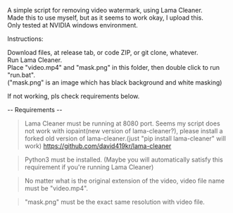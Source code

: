 A simple script for removing video watermark, using Lama Cleaner.  
Made this to use myself, but as it seems to work okay, I upload this.  
Only tested at NVIDIA windows environment.

Instructions:

Download files, at release tab, or code ZIP, or git clone, whatever.  
Run Lama Cleaner.  
Place "video.mp4" and "mask.png" in this folder, then double click to run "run.bat".  
("mask.png" is an image which has black background and white masking)  

If not working, pls check requirements below.

-- Requirements --

> Lama Cleaner must be running at 8080 port. Seems my script does not work with iopaint(new version of lama-cleaner?), please install a forked old version of lama-cleaner.(just "pip install lama-cleaner" will work) https://github.com/david419kr/lama-cleaner

> Python3 must be installed. (Maybe you will automatically satisfy this requirement if you're running Lama Cleaner)

> No matter what is the original extension of the video, video file name must be "video.mp4".

> "mask.png" must be the exact same resolution with video file.
